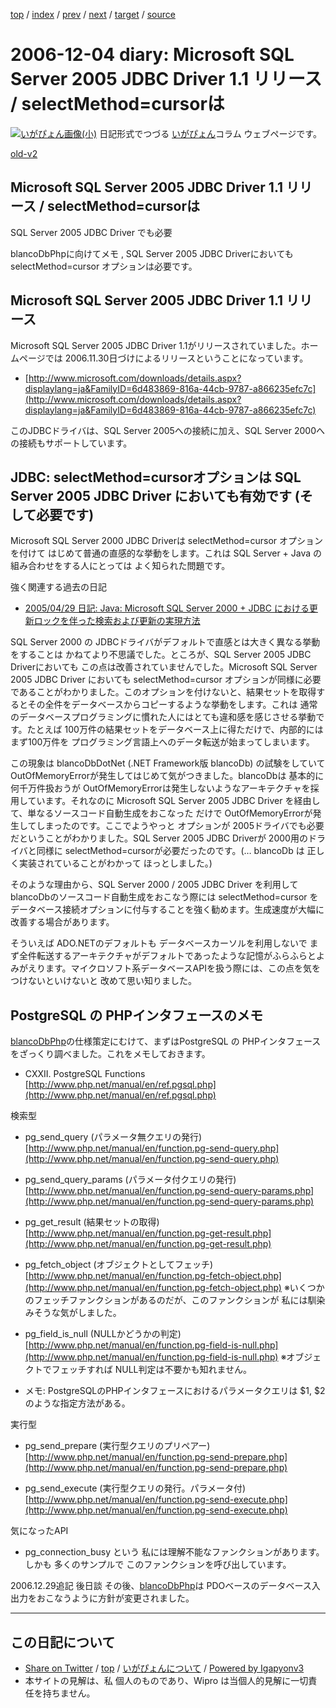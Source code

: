 [top](../index.html) 
 / [index](index.html) 
 / [prev](ig061125.html) 
 / [next](ig061205.html) 
 / [target](http://www.igapyon.jp/igapyon/diary/2006/ig061204.html) 
 / [source](https://github.com/igapyon/diary/blob/master/2006/ig061204.src.md) 

2006-12-04 diary: Microsoft SQL Server 2005 JDBC Driver 1.1 リリース / selectMethod=cursorは
=====================================================================================================
[![いがぴょん画像(小)](http://www.igapyon.jp/igapyon/diary/images/iga200306s.jpg "いがぴょん")](http://www.igapyon.jp/igapyon/diary/memo/memoigapyon.html) 日記形式でつづる [いがぴょん](http://www.igapyon.jp/igapyon/diary/memo/memoigapyon.html)コラム ウェブページです。

[old-v2](ig061204-orig.html)

## Microsoft SQL Server 2005 JDBC Driver 1.1 リリース / selectMethod=cursorは
SQL Server 2005 JDBC Driver でも必要

blancoDbPhpに向けてメモ , SQL Server 2005 JDBC Driverにおいても selectMethod=cursor オプションは必要です。


## Microsoft SQL Server 2005 JDBC Driver 1.1 リリース

Microsoft SQL Server 2005 JDBC Driver 1.1がリリースされていました。ホームページでは 2006.11.30日づけによるリリースということになっています。

* [http://www.microsoft.com/downloads/details.aspx?displaylang=ja&FamilyID=6d483869-816a-44cb-9787-a866235efc7c](http://www.microsoft.com/downloads/details.aspx?displaylang=ja&FamilyID=6d483869-816a-44cb-9787-a866235efc7c)

このJDBCドライバは、SQL Server 2005への接続に加え、SQL Server 2000への接続もサポートしています。

## JDBC: selectMethod=cursorオプションは SQL Server 2005 JDBC Driver においても有効です (そして必要です)

Microsoft SQL Server 2000 JDBC Driverは selectMethod=cursor オプションを付けて はじめて普通の直感的な挙動をします。これは SQL Server + Java の組み合わせをする人にとっては よく知られた問題です。

強く関連する過去の日記

* [2005/04/29 日記: Java: Microsoft SQL Server 2000 + JDBC における更新ロックを伴った検索および更新の実現方法](../2005/ig050429.html)

SQL Server 2000 の JDBCドライバがデフォルトで直感とは大きく異なる挙動をすることは かねてより不思議でした。ところが、SQL
Server 2005 JDBC Driverにおいても この点は改善されていませんでした。Microsoft SQL Server 2005
JDBC Driver においても  selectMethod=cursor オプションが同様に必要であることがわかりました。このオプションを付けないと、結果セットを取得するとその全件をデータベースからコピーするような挙動をします。これは 通常のデータベースプログラミングに慣れた人にはとても違和感を感じさせる挙動です。たとえば
100万件の結果セットをデータベース上に得ただけで、内部的には まず100万件を プログラミング言語上へのデータ転送が始まってしまいます。

この現象は blancoDbDotNet (.NET Framework版 blancoDb) の試験をしていて OutOfMemoryErrorが発生してはじめて気がつきました。blancoDbは 基本的に 何千万件扱おうが OutOfMemoryErrorは発生しないようなアーキテクチャを採用しています。それなのに
Microsoft SQL Server 2005 JDBC Driver を経由して、単なるソースコード自動生成をおこなった だけで OutOfMemoryErrorが発生してしまったのです。ここでようやっと オプションが 2005ドライバでも必要だということがわかりました。SQL Server 2005 JDBC Driverが 2000用のドライバと同様に
selectMethod=cursorが必要だったのです。(… blancoDb は 正しく実装されていることがわかって ほっとしました。)

そのような理由から、SQL Server 2000 / 2005 JDBC Driver を利用して blancoDbのソースコード自動生成をおこなう際には
selectMethod=cursor をデータベース接続オプションに付与することを強く勧めます。生成速度が大幅に改善する場合があります。

そういえば ADO.NETのデフォルトも データベースカーソルを利用しないで まず全件転送するアーキテクチャがデフォルトであったような記憶がふらふらとよみがえります。マイクロソフト系データベースAPIを扱う際には、この点を気をつけないといけないと 改めて思い知りました。

## PostgreSQL の PHPインタフェースのメモ

[blancoDbPhp](http://www.igapyon.jp/blanco/blancodbphp.html)の仕様策定にむけて、まずはPostgreSQL の PHPインタフェースをざっくり調べました。これをメモしておきます。

* CXXII. PostgreSQL Functions
  [http://www.php.net/manual/en/ref.pgsql.php](http://www.php.net/manual/en/ref.pgsql.php)

検索型

* pg_send_query (パラメータ無クエリの発行)
  [http://www.php.net/manual/en/function.pg-send-query.php](http://www.php.net/manual/en/function.pg-send-query.php)
  
* pg_send_query_params (パラメータ付クエリの発行)
  [http://www.php.net/manual/en/function.pg-send-query-params.php](http://www.php.net/manual/en/function.pg-send-query-params.php)

* pg_get_result (結果セットの取得)
  [http://www.php.net/manual/en/function.pg-get-result.php](http://www.php.net/manual/en/function.pg-get-result.php)
  
* pg_fetch_object (オブジェクトとしてフェッチ)
  [http://www.php.net/manual/en/function.pg-fetch-object.php](http://www.php.net/manual/en/function.pg-fetch-object.php)
  ※いくつかのフェッチファンクションがあるのだが、このファンクションが 私には馴染みそうな気がしました。
  
* pg_field_is_null (NULLかどうかの判定)
  [http://www.php.net/manual/en/function.pg-field-is-null.php](http://www.php.net/manual/en/function.pg-field-is-null.php)
  ※オブジェクトでフェッチすれば NULL判定は不要かも知れません。

* メモ: PostgreSQLのPHPインタフェースにおけるパラメータクエリは $1, $2 のような指定方法がある。

実行型

* pg_send_prepare (実行型クエリのプリペアー)
  [http://www.php.net/manual/en/function.pg-send-prepare.php](http://www.php.net/manual/en/function.pg-send-prepare.php)
  
* pg_send_execute (実行型クエリの発行。パラメータ付)
  [http://www.php.net/manual/en/function.pg-send-execute.php](http://www.php.net/manual/en/function.pg-send-execute.php)

気になったAPI

* pg_connection_busy という 私には理解不能なファンクションがあります。しかも 多くのサンプルで このファンクションを呼び出しています。

2006.12.29追記 後日談 その後、[blancoDbPhp](http://www.igapyon.jp/blanco/blancodbphp.html)は PDOベースのデータベース入出力をおこなうように方針が変更されました。


----------------------------------------------------------------------------------------------------

## この日記について

* [Share on Twitter](https://twitter.com/intent/tweet?hashtags=igapyon%2Cdiary%2C%E3%81%84%E3%81%8C%E3%81%B4%E3%82%87%E3%82%93&text=Microsoft+SQL+Server+2005+JDBC+Driver+1.1+%E3%83%AA%E3%83%AA%E3%83%BC%E3%82%B9+%2F+selectMethod%3Dcursor%E3%81%AF&url=http%3A%2F%2Fwww.igapyon.jp%2Figapyon%2Fdiary%2F2006%2Fig061204.html) / [top](../index.html) / [いがぴょんについて](http://www.igapyon.jp/igapyon/diary/memo/memoigapyon.html) / [Powered by Igapyonv3](https://github.com/igapyon/igapyonv3)
* 本サイトの見解は、私 個人のものであり、Wipro は当個人的見解に一切責任を持ちません。 
